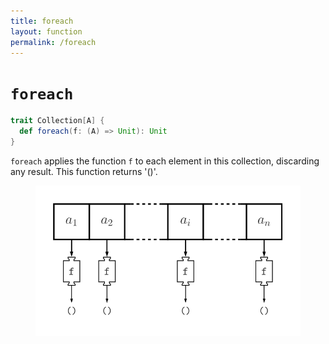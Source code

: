 ```yaml
---
title: foreach
layout: function
permalink: /foreach
---
```


# `foreach`

~~~ scala
trait Collection[A] {
  def foreach(f: (A) => Unit): Unit
}
~~~

`foreach` applies the function `f` to each element in this collection, discarding any result. This function returns '()'.

<figure class="diagram">
  <img src="images/foreach.svg" alt="foreach function">
  <!-- <figcaption class="diagram-desc"></figcaption> -->
</figure>
